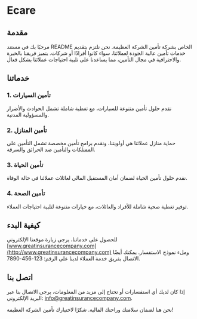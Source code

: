 # Ecare

## مقدمة

مرحبًا بك في مستند README الخاص بشركة تأمين الشركة العظيمة. نحن نلتزم بتقديم خدمات تأمين عالية الجودة لعملائنا، سواء كانوا أفرادًا أو شركات. يتميز فريقنا بالخبرة والاحترافية في مجال التأمين، مما يساعدنا على تلبية احتياجات عملائنا بشكل فعال.

## خدماتنا

### 1. تأمين السيارات
نقدم حلول تأمين متنوعة للسيارات، مع تغطية شاملة تشمل الحوادث والأضرار والمسؤولية المدنية.

### 2. تأمين المنازل
حماية منازل عملائنا هي أولويتنا، ونقدم برامج تأمين مخصصة تشمل التأمين على الممتلكات والتأمين ضد الحرائق والسرقة.

### 3. تأمين الحياة
نقدم حلول تأمين الحياة لضمان أمان المستقبل المالي لعائلات عملائنا في حالة الوفاة.

### 4. تأمين الصحة
توفير تغطية صحية شاملة للأفراد والعائلات، مع خيارات متنوعة لتلبية احتياجات العملاء.

## كيفية البدء

للحصول على خدماتنا، يرجى زيارة موقعنا الإلكتروني [www.greatinsurancecompany.com](http://www.greatinsurancecompany.com) وملء نموذج الاستفسار. يمكنك أيضًا الاتصال بفريق خدمة العملاء لدينا على الرقم: 123-456-7890.

## اتصل بنا

إذا كان لديك أي استفسارات أو تحتاج إلى مزيد من المعلومات، يرجى الاتصال بنا عبر البريد الإلكتروني: info@greatinsurancecompany.com.

نحن هنا لضمان سلامتك وراحتك المالية. شكرًا لاختيارك تأمين الشركة العظيمة!

